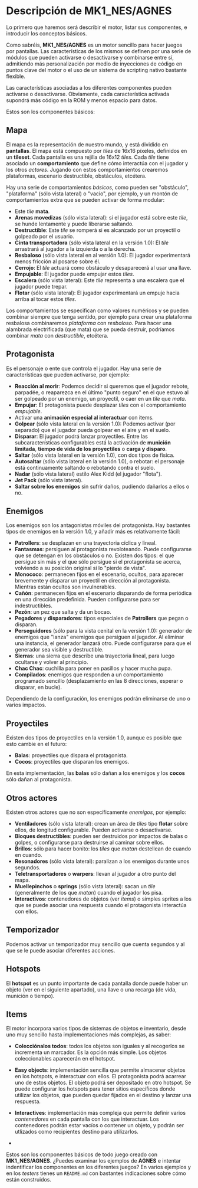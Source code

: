 Descripción de MK1_NES/AGNES
============================

Lo primero que haremos será describir el motor, listar sus componentes, e introducir los conceptos básicos.

Como sabréis, **MK1_NES/AGNES** es un motor sencillo para hacer juegos por pantallas. Las características de los mismos se definen por una serie de módulos que pueden activarse o desactivarse y combinarse entre sí, admitiendo más personalización por medio de inyecciones de código en puntos clave del motor o el uso de un sistema de scripting nativo bastante flexible.

Las características asociadas a los diferentes componentes pueden activarse o desactivarse. Obviamente, cada característica activada supondrá más código en la ROM y menos espacio para datos.

Estos son los componentes básicos:

Mapa
----

El mapa es la representación de nuestro mundo, y está dividido en **pantallas**. El mapa está compuesto por *tiles* de 16x16 píxeles, definidos en un **tileset**. Cada pantalla es una rejilla de 16x12 *tiles*. Cada *tile* tiene asociado un **comportamiento** que define cómo interactúa con el jugador y los otros *actores*. Jugando con estos comportamientos crearemos plataformas, escenario destructible, obstáculos, etcétera.

Hay una serie de comportamientos *básicos*, como pueden ser "obstáculo", "plataforma" (sólo vista lateral) o "vacío", por ejemplo, y un montón de comportamientos extra que se pueden activar de forma modular:

- Este *tile* **mata**.
- **Arenas movedizas** (sólo vista lateral): si el jugador está sobre este *tile*, se hunde lentamente y puede liberarse saltando.
- **Destructible**: Este *tile* se romperá si es alcanzado por un proyectil o golpeado por el usuario.
- **Cinta transportadora** (sólo vista lateral en la versión 1.0): El *tile* arrastrará al jugador a la izquierda o a la derecha.
- **Resbaloso** (sólo vista lateral en al versión 1.0): El jugador experimentará menos fricción al posarse sobre él.
- **Cerrojo**: El *tile* actuará como obstáculo y desaparecerá al usar una llave.
- **Empujable**: El jugador puede empujar estos *tiles*.
- **Escalera** (sólo vista lateral): Este *tile* representa a una escalera que el jugador puede trepar.
- **Flotar** (sólo vista lateral): El jugador experimentará un empuje hacia arriba al tocar estos *tiles*.

Los comportamientos se especifican como valores numéricos y se pueden combinar siempre que tenga sentido, por ejemplo para crear una plataforma resbalosa combinaremos *plataforma* con *resbaloso*. Para hacer una alambrada electrificada (que mata) que se pueda destruir, podríamos combinar *mata* con *destructible*, etcétera.

Protagonista
------------

Es el personaje o ente que controla el jugador. Hay una serie de características que pueden activarse, por ejemplo:

- **Reacción al morir**: Podemos decidir si queremos que el jugador rebote, parpadée, o reaparezca en el último "punto seguro" en el que estuvo al ser golpeado por un enemigo, un proyectil, o caer en un *tile* que *mata*.
- **Empujar**: El protagonista puede desplazar *tiles* con el comportamiento *empujable*.
- Activar una **animación especial al interactuar** con items.
- **Golpear** (sólo vista lateral en la versión 1.0): Podemos activar (por separado) que el jugador pueda golpear en el aire y en el suelo.
- **Disparar**: El jugador podrá lanzar proyectiles. Entre las subcaracterísticas configurables está la activación de **munición limitada**, **tiempo de vida de los proyectiles** o **carga y disparo**.
- **Saltar** (sólo vista lateral en la versión 1.0), con dos tipos de física.
- **Autosaltar** (sólo vista lateral en la versión 1.0), o rebotar: el personaje está continuamente saltando o rebotando contra el suelo.
- **Nadar** (sólo vista lateral) estilo Alex Kidd (el jugador "flota").
- **Jet Pack** (sólo vista lateral).
- **Saltar sobre los enemigos** sin sufrir daños, pudiendo dañarlos a ellos o no.

Enemigos
--------

Los enemigos son los antagonistas móviles del protagonista. Hay bastantes tipos de enemigos en la versión 1.0, y añadir más es relativamente fácil:

- **Patrollers**: se desplazan en una trayectoria cíclica y lineal.
- **Fantasmas**: persiguen al protagonista revoloteando. Puede configurarse que se detengan en los obstáculos o no. Existen dos tipos: el que persigue sin más y el que sólo persigue si el protagonista se acerca, volviendo a su posición original si lo "pierde de vista".
- **Monococo**: permanecen fijos en el escenario, ocultos, para aparecer brevemente y disparar un proyectil en dirección al protagonista. Mientras están ocultos son invulnerables.
- **Cañón**: permanecen fijos en el escenario disparando de forma periódica en una dirección predefinida. Pueden configurarse para ser indestructibles.
- **Pezón**: un pez que salta y da un bocao.
- **Pegadores** y **disparadores**: tipos especiales de **Patrollers** que pegan o disparan.
- **Perseguidores** (sólo para la vista cenital en la versión 1.0): generador de enemigos que "lanza" enemigos que persiguen al jugador. Al eliminar una instancia, el generador lanzará otro. Puede configurarse para que el generador sea visible y destructible.
- **Sierras**: una sierra que describe una trayectoria lineal, para luego ocultarse y volver al principio.
- **Chac Chac**: cuchilla para poner en pasillos y hacer mucha pupa.
- **Compilados**: enemigos que responden a un comportamiento programado sencillo (desplazamiento en las 8 direcciones, esperar o disparar, en bucle).

Dependiendo de la configuración, los enemigos podrán eliminarse de uno o varios impactos.

Proyectiles
-----------

Existen dos tipos de proyectiles en la versión 1.0, aunque es posible que esto cambie en el futuro:

- **Balas**: proyectiles que dispara el protagonista.
- **Cocos**: proyectiles que disparan los enemigos.

En esta implementación, las **balas** sólo dañan a los enemigos y los **cocos** sólo dañan al protagonista.

Otros actores
-------------

Existen otros actores que no son específicamente *enemigos*, por ejemplo:

- **Ventiladores** (sólo vista lateral): crean un área de *tiles* tipo **flotar** sobre ellos, de longitud configurable. Pueden activarse o desactivarse.
- **Bloques destructibles**: pueden ser destruidos por impactos de balas o golpes, o configurarse para destruirse al caminar sobre ellos.
- **Brillos**: sólo para hacer bonito: los *tiles* que *matan* destellean de cuando en cuando.
- **Resonadores** (sólo vista lateral): paralizan a los enemigos durante unos segundos.
- **Teletransportadores** o **warpers**: llevan al jugador a otro punto del mapa.
- **Muellepinchos** o **springs** (sólo vista lateral): sacan un *tile* (generalmente de los que *matan*) cuando el jugador los pisa.
- **Interactivos**: contenedores de objetos (ver *items*) o simples sprites a los que se puede asociar una respuesta cuando el protagonista interactúa con ellos.

Temporizador
------------

Podemos activar un temporizador muy sencillo que cuenta segundos y al que se le puede asociar diferentes acciones. 

Hotspots
--------

El **hotspot** es un punto importante de cada pantalla donde puede haber un objeto (ver en el siguiente apartado), una llave o una recarga (de vida, munición o tiempo).

Items
-----

El motor incorpora varios tipos de sistemas de objetos e inventario, desde uno muy sencillo hasta implementaciones más complejas, as saber:

- **Colecciónalos todos**: todos los objetos son iguales y al recogerlos se incrementa un marcador. Es la opción más simple. Los objetos coleccionables aparecerán en el hotspot.
- **Easy objects**: implementación sencilla que permite almacenar objetos en los hotspots, e interactuar con ellos. El protagonista podrá acarrear uno de estos objetos. El objeto podrá ser depositado en otro hotspot. Se puede configurar los hotspots para tener sitios específicos donde utilizar los objetos, que pueden quedar fijados en el destino y lanzar una respuesta.
- **Interactives**: implementación más compleja que permite definir varios *contenedores* en cada pantalla con los que interactuar. Los contenedores podrán estar vacíos o contener un objeto, y podrán ser utlizados como recipientes destino para utilizarlos. 

-

Estos son los componentes básicos de todo juego creado con **MK1_NES/AGNES**. ¿Puedes examinar los ejemplos de **AGNES** e intentar indentificar los componentes en los diferentes juegos? En varios ejemplos y en los *testers* tienes un `README.md` con bastantes indicaciones sobre cómo están construidos.
